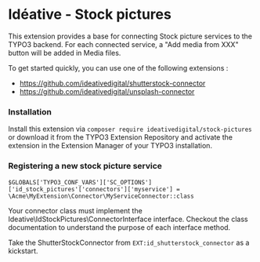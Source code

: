 # Idéative - Stock pictures
This extension provides a base for connecting Stock picture services to the TYPO3 backend.
For each connected service, a "Add media from XXX" button will be added in Media files.

To get started quickly, you can use one of the following extensions :
- https://github.com/ideativedigital/shutterstock-connector
- https://github.com/ideativedigital/unsplash-connector

### Installation
Install this extension via `composer require ideativedigital/stock-pictures` or download it from the TYPO3 Extension Repository and activate the extension in the Extension Manager of your TYPO3 installation.

### Registering a new stock picture service
```$GLOBALS['TYPO3_CONF_VARS']['SC_OPTIONS']['id_stock_pictures'['connectors']['myservice'] = \Acme\MyExtension\Connector\MyServiceConnector::class```

Your connector class must implement the Ideative\IdStockPictures\ConnectorInterface interface. Checkout the class documentation to understand the purpose of each interface method. 

Take the ShutterStockConnector from `EXT:id_shutterstock_connector` as a kickstart.